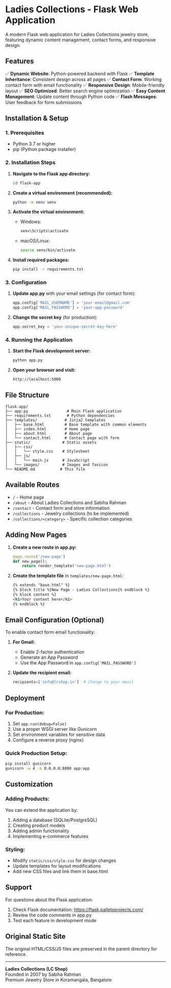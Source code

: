 # Ladies Collections - Flask Web Application

A modern Flask web application for Ladies Collections jewelry store, featuring dynamic content management, contact forms, and responsive design.

## Features

✅ **Dynamic Website**: Python-powered backend with Flask
✅ **Template Inheritance**: Consistent design across all pages
✅ **Contact Form**: Working contact form with email functionality
✅ **Responsive Design**: Mobile-friendly layout
✅ **SEO Optimized**: Better search engine optimization
✅ **Easy Content Management**: Update content through Python code
✅ **Flash Messages**: User feedback for form submissions

## Installation & Setup

### 1. Prerequisites
- Python 3.7 or higher
- pip (Python package installer)

### 2. Installation Steps

1. **Navigate to the Flask app directory:**
   ```bash
   cd flask-app
   ```

2. **Create a virtual environment (recommended):**
   ```bash
   python -m venv venv
   ```

3. **Activate the virtual environment:**
   - Windows:
     ```bash
     venv\Scripts\activate
     ```
   - macOS/Linux:
     ```bash
     source venv/bin/activate
     ```

4. **Install required packages:**
   ```bash
   pip install -r requirements.txt
   ```

### 3. Configuration

1. **Update app.py** with your email settings (for contact form):
   ```python
   app.config['MAIL_USERNAME'] = 'your-email@gmail.com'
   app.config['MAIL_PASSWORD'] = 'your-app-password'
   ```

2. **Change the secret key** (for production):
   ```python
   app.secret_key = 'your-unique-secret-key-here'
   ```

### 4. Running the Application

1. **Start the Flask development server:**
   ```bash
   python app.py
   ```

2. **Open your browser and visit:**
   ```
   http://localhost:5000
   ```

## File Structure

```
flask-app/
├── app.py                 # Main Flask application
├── requirements.txt       # Python dependencies
├── templates/            # Jinja2 templates
│   ├── base.html         # Base template with common elements
│   ├── index.html        # Home page
│   ├── about.html        # About page
│   └── contact.html      # Contact page with form
├── static/              # Static assets
│   ├── css/
│   │   └── style.css    # Stylesheet
│   ├── js/
│   │   └── main.js      # JavaScript
│   └── images/          # Images and favicon
└── README.md           # This file
```

## Available Routes

- `/` - Home page
- `/about` - About Ladies Collections and Sabiha Rahman
- `/contact` - Contact form and store information
- `/collections` - Jewelry collections (to be implemented)
- `/collections/<category>` - Specific collection categories

## Adding New Pages

1. **Create a new route in app.py:**
   ```python
   @app.route('/new-page')
   def new_page():
       return render_template('new-page.html')
   ```

2. **Create the template file** in `templates/new-page.html`:
   ```html
   {% extends "base.html" %}
   {% block title %}New Page - Ladies Collections{% endblock %}
   {% block content %}
   <h1>Your content here</h1>
   {% endblock %}
   ```

## Email Configuration (Optional)

To enable contact form email functionality:

1. **For Gmail:**
   - Enable 2-factor authentication
   - Generate an App Password
   - Use the App Password in `app.config['MAIL_PASSWORD']`

2. **Update the recipient email:**
   ```python
   recipients=['info@lcshop.in']  # Change to your email
   ```

## Deployment

### For Production:
1. Set `app.run(debug=False)`
2. Use a proper WSGI server like Gunicorn
3. Set environment variables for sensitive data
4. Configure a reverse proxy (nginx)

### Quick Production Setup:
```bash
pip install gunicorn
gunicorn -w 4 -b 0.0.0.0:8000 app:app
```

## Customization

### Adding Products:
You can extend the application by:
1. Adding a database (SQLite/PostgreSQL)
2. Creating product models
3. Adding admin functionality
4. Implementing e-commerce features

### Styling:
- Modify `static/css/style.css` for design changes
- Update templates for layout modifications
- Add new CSS files and link them in base.html

## Support

For questions about the Flask application:
1. Check Flask documentation: https://flask.palletsprojects.com/
2. Review the code comments in app.py
3. Test each feature in development mode

## Original Static Site

The original HTML/CSS/JS files are preserved in the parent directory for reference.

---

**Ladies Collections (LC Shop)**  
Founded in 2007 by Sabiha Rahman  
Premium Jewelry Store in Koramangala, Bangalore